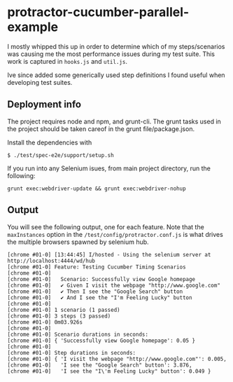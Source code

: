 # protractor-cucumber-parallel-example

I mostly whipped this up in order to determine which of my steps/scenarios
was causing me the most performance issues during my test suite.
This work is captured in `hooks.js` and `util.js`.

Ive since added some generically used step definitions I found useful when developing test suites.

## Deployment info

The project requires node and npm, and grunt-cli. The grunt tasks used in the project should be taken careof in the grunt file/package.json.

Install the dependencies with
```shell
$ ./test/spec-e2e/support/setup.sh
```

If you run into any Selenium isues, from main project directory, run the following:
```shell
grunt exec:webdriver-update && grunt exec:webdriver-nohup
```

## Output

You will see the following output, one for each feature.
Note that the `maxInstances` option in the `/test/config/protractor.conf.js` is what drives 
the multiple browsers spawned by selenium hub.

```
[chrome #01-0] [13:44:45] I/hosted - Using the selenium server at http://localhost:4444/wd/hub
[chrome #01-0] Feature: Testing Cucumber Timing Scenarios
[chrome #01-0] 
[chrome #01-0]   Scenario: Successfully view Google homepage
[chrome #01-0]   ✔ Given I visit the webpage "http://www.google.com"
[chrome #01-0]   ✔ Then I see the "Google Search" button
[chrome #01-0]   ✔ And I see the "I'm Feeling Lucky" button
[chrome #01-0] 
[chrome #01-0] 1 scenario (1 passed)
[chrome #01-0] 3 steps (3 passed)
[chrome #01-0] 0m03.926s
[chrome #01-0] 
[chrome #01-0] Scenario durations in seconds: 
[chrome #01-0] { 'Successfully view Google homepage': 0.05 }
[chrome #01-0] 
[chrome #01-0] Step durations in seconds: 
[chrome #01-0] { 'I visit the webpage "http://www.google.com"': 0.005,
[chrome #01-0]   'I see the "Google Search" button': 3.876,
[chrome #01-0]   'I see the "I\'m Feeling Lucky" button': 0.049 }
```
